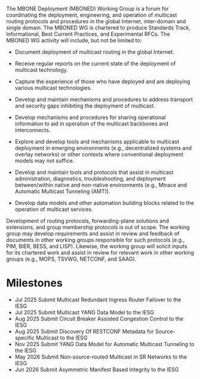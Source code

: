 The MBONE Deployment (MBONED) Working Group is a forum for coordinating the
deployment, engineering, and operation of multicast routing protocols 
and procedures in the global Internet, inter-domain and single domain. The MBONED WG 
is chartered to produce Standards Track, Informational, Best Current Practices, and Experimental RFCs.
The MBONED WG activity will include, but not be limited to:

- Document deployment of multicast routing in the global Internet.

- Receive regular reports on the current state of the deployment of
  multicast technology.

- Capture the experience of those who have deployed and are deploying
  various multicast technologies.

- Develop and maintain mechanisms and procedures to address transport
  and security gaps inhibiting the deployment of multicast.

- Develop mechanisms and procedures for sharing operational information
  to aid in operation of the multicast backbones and interconnects.

- Explore and develop tools and mechanisms applicable to multicast
  deployment in emerging environments (e.g., decentralized systems and overlay networks) or other contexts
  where conventional deployment models may not suffice.

- Develop and maintain tools and protocols that assist in multicast administration,
  diagnostics, troubleshooting, and deployment between/within native and 
  non-native environments (e.g., Mtrace and Automatic Multicast Tunneling (AMT)).

- Develop data models and other automation building blocks related
  to the operation of multicast services.
  
Development of routing protocols, forwarding-plane solutions and extensions, and group membership protocols is out of scope.  The working group may develop requirements and assist in review and
feedback of documents in other working groups responsible for such
protocols (e.g., PIM, BIER, BESS, and LISP). Likewise, the working group
will solicit inputs for its chartered work and assist in review for
relevant work in other working groups (e.g., MOPS, TSVWG, NETCONF, and
SAAG).

#  Milestones

* Jul 2025 Submit Multicast Redundant Ingress Router Failover to the IESG
* Jul 2025 Submit Multicast YANG Data Model to the IESG
* Aug 2025 Submit Circuit Breaker Assisted Congestion Control to the IESG
* Aug 2025 Submit Discovery Of RESTCONF Metadata for Source-specific Multicast to the IESG
* Nov 2025 Submit YANG Data Model for Automatic Multicast Tunneling to the IESG
* May 2026 Submit Non-source-routed Multicast in SR Networks to the IESG
* Jun 2026 Submit Asymmetric Manifest Based Integrity to the IESG
